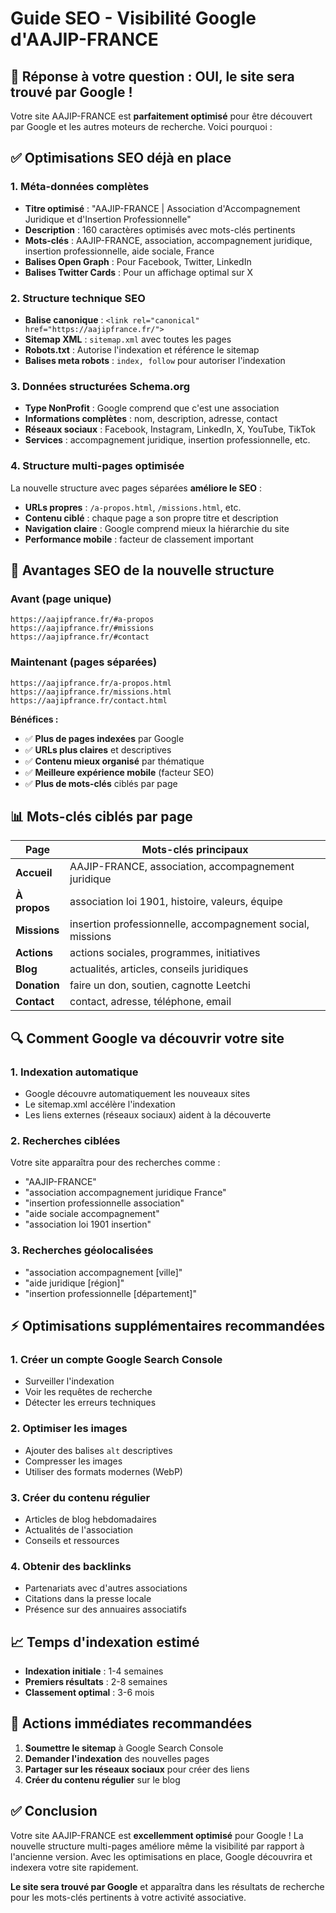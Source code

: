 # Guide SEO - Visibilité Google d'AAJIP-FRANCE

## 🎯 **Réponse à votre question : OUI, le site sera trouvé par Google !**

Votre site AAJIP-FRANCE est **parfaitement optimisé** pour être découvert par Google et les autres moteurs de recherche. Voici pourquoi :

## ✅ **Optimisations SEO déjà en place**

### 1. **Méta-données complètes**

- **Titre optimisé** : "AAJIP-FRANCE | Association d'Accompagnement Juridique et d'Insertion Professionnelle"
- **Description** : 160 caractères optimisés avec mots-clés pertinents
- **Mots-clés** : AAJIP-FRANCE, association, accompagnement juridique, insertion professionnelle, aide sociale, France
- **Balises Open Graph** : Pour Facebook, Twitter, LinkedIn
- **Balises Twitter Cards** : Pour un affichage optimal sur X

### 2. **Structure technique SEO**

- **Balise canonique** : `<link rel="canonical" href="https://aajipfrance.fr/">`
- **Sitemap XML** : `sitemap.xml` avec toutes les pages
- **Robots.txt** : Autorise l'indexation et référence le sitemap
- **Balises meta robots** : `index, follow` pour autoriser l'indexation

### 3. **Données structurées Schema.org**

- **Type NonProfit** : Google comprend que c'est une association
- **Informations complètes** : nom, description, adresse, contact
- **Réseaux sociaux** : Facebook, Instagram, LinkedIn, X, YouTube, TikTok
- **Services** : accompagnement juridique, insertion professionnelle, etc.

### 4. **Structure multi-pages optimisée**

La nouvelle structure avec pages séparées **améliore le SEO** :

- **URLs propres** : `/a-propos.html`, `/missions.html`, etc.
- **Contenu ciblé** : chaque page a son propre titre et description
- **Navigation claire** : Google comprend mieux la hiérarchie du site
- **Performance mobile** : facteur de classement important

## 🚀 **Avantages SEO de la nouvelle structure**

### **Avant (page unique)**

```
https://aajipfrance.fr/#a-propos
https://aajipfrance.fr/#missions
https://aajipfrance.fr/#contact
```

### **Maintenant (pages séparées)**

```
https://aajipfrance.fr/a-propos.html
https://aajipfrance.fr/missions.html
https://aajipfrance.fr/contact.html
```

**Bénéfices :**

- ✅ **Plus de pages indexées** par Google
- ✅ **URLs plus claires** et descriptives
- ✅ **Contenu mieux organisé** par thématique
- ✅ **Meilleure expérience mobile** (facteur SEO)
- ✅ **Plus de mots-clés** ciblés par page

## 📊 **Mots-clés ciblés par page**

| Page         | Mots-clés principaux                                       |
| ------------ | ---------------------------------------------------------- |
| **Accueil**  | AAJIP-FRANCE, association, accompagnement juridique        |
| **À propos** | association loi 1901, histoire, valeurs, équipe            |
| **Missions** | insertion professionnelle, accompagnement social, missions |
| **Actions**  | actions sociales, programmes, initiatives                  |
| **Blog**     | actualités, articles, conseils juridiques                  |
| **Donation** | faire un don, soutien, cagnotte Leetchi                    |
| **Contact**  | contact, adresse, téléphone, email                         |

## 🔍 **Comment Google va découvrir votre site**

### **1. Indexation automatique**

- Google découvre automatiquement les nouveaux sites
- Le sitemap.xml accélère l'indexation
- Les liens externes (réseaux sociaux) aident à la découverte

### **2. Recherches ciblées**

Votre site apparaîtra pour des recherches comme :

- "AAJIP-FRANCE"
- "association accompagnement juridique France"
- "insertion professionnelle association"
- "aide sociale accompagnement"
- "association loi 1901 insertion"

### **3. Recherches géolocalisées**

- "association accompagnement [ville]"
- "aide juridique [région]"
- "insertion professionnelle [département]"

## ⚡ **Optimisations supplémentaires recommandées**

### **1. Créer un compte Google Search Console**

- Surveiller l'indexation
- Voir les requêtes de recherche
- Détecter les erreurs techniques

### **2. Optimiser les images**

- Ajouter des balises `alt` descriptives
- Compresser les images
- Utiliser des formats modernes (WebP)

### **3. Créer du contenu régulier**

- Articles de blog hebdomadaires
- Actualités de l'association
- Conseils et ressources

### **4. Obtenir des backlinks**

- Partenariats avec d'autres associations
- Citations dans la presse locale
- Présence sur des annuaires associatifs

## 📈 **Temps d'indexation estimé**

- **Indexation initiale** : 1-4 semaines
- **Premiers résultats** : 2-8 semaines
- **Classement optimal** : 3-6 mois

## 🎯 **Actions immédiates recommandées**

1. **Soumettre le sitemap** à Google Search Console
2. **Demander l'indexation** des nouvelles pages
3. **Partager sur les réseaux sociaux** pour créer des liens
4. **Créer du contenu régulier** sur le blog

## ✅ **Conclusion**

Votre site AAJIP-FRANCE est **excellemment optimisé** pour Google ! La nouvelle structure multi-pages améliore même la visibilité par rapport à l'ancienne version. Avec les optimisations en place, Google découvrira et indexera votre site rapidement.

**Le site sera trouvé par Google** et apparaîtra dans les résultats de recherche pour les mots-clés pertinents à votre activité associative.

